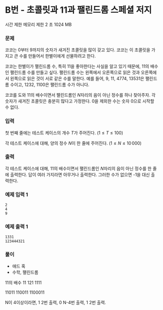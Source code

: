 # B번 - 초콜릿과 11과 팰린드롬 스페셜 저지
시간 제한	메모리 제한
2 초	1024 MB
### 문제
코코는 $0$부터 $9$까지의 숫자가 새겨진 초콜릿을 많이 갖고 있다. 코코는 이 초콜릿을 가지고 큰 수를 만들어서 한별이에게 선물하려고 한다.

코코는 한별이가 팰린드롬 수, 특히 $11$을 좋아한다는 사실을 알고 있기 때문에, $11$의 배수인 팰린드롬 수를 만들고 싶다. 팰린드롬 수는 왼쪽에서 오른쪽으로 읽은 것과 오른쪽에서 왼쪽으로 읽은 것이 서로 같은 수를 말한다. 예를 들어, $9$, $11$, $4774$, $13531$은 팰린드롬 수이고, $1232$, $1100$은 팰린드롬 수가 아니다.

코코를 도와 $11$의 배수이면서 팰린드롬인 $N$자리의 음이 아닌 정수를 하나 찾아주자. 각 숫자가 새겨진 초콜릿은 충분히 많다고 가정한다. $0$을 제외한 수는 숫자 $0$으로 시작할 수 없다.

### 입력
첫 번째 줄에는 테스트 케이스의 개수 $T$가 주어진다. $(1\le T\le 100)$ 

각 테스트 케이스에 대해, 양의 정수 $N$이 한 줄에 주어진다. $(1\le N\le 10\, 000)$ 

### 출력
각 테스트 케이스에 대해, $11$의 배수이면서 팰린드롬인 $N$자리의 음이 아닌 정수를 한 줄에 출력한다. 답이 여러 가지라면 아무거나 출력한다. 그러한 수가 없으면 -1을 대신 출력한다.


### 예제 입력 1 
```
2
4
9
```
### 예제 출력 1 
```
1331
123444321
```

### 풀이
- 애드 혹
- 수학, 팰린드롬

11의 배수
11
121
1111

11011
110011
1100011


N이 4이상이라면,
1 2번 출력,
0 N-4번 출력,
1 2번 출력.

